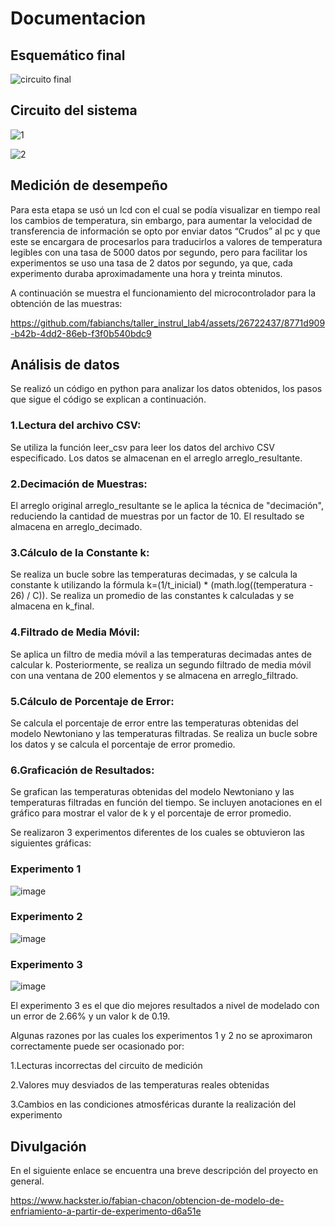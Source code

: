 # Documentacion
## Esquemático final
![circuito final](https://github.com/fabianchs/taller_instrul_lab4/assets/26722437/471e3ac4-8fee-4116-a4fd-ce971efce288)

## Circuito del sistema

![1](https://github.com/fabianchs/taller_instrul_lab4/assets/26722437/1d51dee5-63ba-40bf-97ad-572059a0d779)

![2](https://github.com/fabianchs/taller_instrul_lab4/assets/26722437/4e6c7639-5048-414a-a02b-6a5f3b0f284e)

## Medición de desempeño
Para esta etapa se usó un lcd con el cual se podía visualizar en tiempo real los cambios de temperatura, sin embargo, para aumentar la velocidad de transferencia de información se opto por enviar datos “Crudos” al pc y que este se encargara de procesarlos para traducirlos a valores de temperatura legibles con una tasa de 5000 datos por segundo, pero para facilitar los experimentos se uso una tasa de 2 datos por segundo, ya que, cada experimento duraba aproximadamente una hora y treinta minutos.

A continuación se muestra el funcionamiento del microcontrolador para la obtención de las muestras:

https://github.com/fabianchs/taller_instrul_lab4/assets/26722437/8771d909-b42b-4dd2-86eb-f3f0b540bdc9


## Análisis de datos
Se realizó un código en python para analizar los datos obtenidos, los pasos que sigue el código se explican a continuación.

### 1.Lectura del archivo CSV:

Se utiliza la función leer_csv para leer los datos del archivo CSV especificado.
Los datos se almacenan en el arreglo arreglo_resultante.

### 2.Decimación de Muestras:

El arreglo original arreglo_resultante se le aplica la técnica de "decimación", reduciendo la cantidad de muestras por un factor de 10. El resultado se almacena en arreglo_decimado.

### 3.Cálculo de la Constante k:

Se realiza un bucle sobre las temperaturas decimadas, y se calcula la constante
k utilizando la fórmula k=(1/t_inicial) * (math.log((temperatura - 26) / C)).
Se realiza un promedio de las constantes k calculadas y se almacena en k_final.

### 4.Filtrado de Media Móvil:

Se aplica un filtro de media móvil a las temperaturas decimadas antes de calcular k.
Posteriormente, se realiza un segundo filtrado de media móvil con una ventana de 200 elementos y se almacena en arreglo_filtrado.

### 5.Cálculo de Porcentaje de Error:

Se calcula el porcentaje de error entre las temperaturas obtenidas del modelo Newtoniano y las temperaturas filtradas.
Se realiza un bucle sobre los datos y se calcula el porcentaje de error promedio.

### 6.Graficación de Resultados:
Se grafican las temperaturas obtenidas del modelo Newtoniano y las temperaturas filtradas en función del tiempo.
Se incluyen anotaciones en el gráfico para mostrar el valor de k y el porcentaje de error promedio.

Se realizaron 3 experimentos diferentes de los cuales se obtuvieron las siguientes gráficas:

### Experimento 1
![image](https://github.com/fabianchs/taller_instrul_lab4/assets/26722437/8fb36660-d962-404e-8b33-26ed71f19ad8)

### Experimento 2
![image](https://github.com/fabianchs/taller_instrul_lab4/assets/26722437/7cf7f1f6-3db2-49c7-bd4a-ba49ce1bff7e)

### Experimento 3
![image](https://github.com/fabianchs/taller_instrul_lab4/assets/26722437/1cab1872-4e9a-4a46-97c8-fba583e32262)

El experimento 3 es el que dio mejores resultados a nivel de modelado con un error de 2.66% y un valor k de 0.19.

Algunas razones por las cuales los experimentos 1 y 2 no se aproximaron correctamente puede ser ocasionado por:

1.Lecturas incorrectas del circuito de medición

2.Valores muy desviados de las temperaturas reales obtenidas

3.Cambios en las condiciones atmosféricas durante la realización del experimento

## Divulgación
En el siguiente enlace se encuentra una breve descripción del proyecto en general.

https://www.hackster.io/fabian-chacon/obtencion-de-modelo-de-enfriamiento-a-partir-de-experimento-d6a51e
